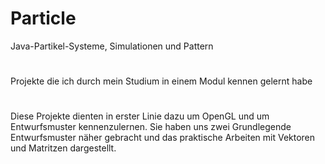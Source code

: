 # Particle
Java-Partikel-Systeme, Simulationen und Pattern
#
Projekte die ich durch mein Studium in einem Modul kennen gelernt habe
#
Diese Projekte dienten in erster Linie dazu um OpenGL und um Entwurfsmuster kennenzulernen.
Sie haben uns zwei Grundlegende Entwurfsmuster näher gebracht und das praktische Arbeiten mit Vektoren und Matritzen dargestellt.
